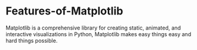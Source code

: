 # Features-of-Matplotlib
Matplotlib is a comprehensive library for creating static, animated, and interactive visualizations in Python, Matplotlib makes easy things easy and hard things possible.
